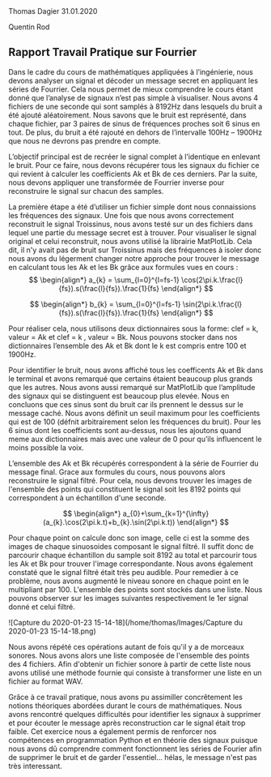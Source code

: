 ​	   

Thomas Dagier																		     															31.01.2020

Quentin Rod

## Rapport Travail Pratique sur Fourrier



Dans le cadre du cours de mathématiques appliquées à l’ingénierie, nous devons analyser un signal et décoder un message secret en appliquant les séries de Fourrier. Cela nous permet de mieux comprendre le cours étant donné que l’analyse de signaux n’est pas simple à visualiser. Nous avons 4 fichiers de une seconde qui sont samplés à 8192Hz dans lesquels du bruit a été ajouté aléatoirement. Nous savons que le bruit est représenté, dans chaque fichier, par 3 paires de sinus de fréquences proches soit 6 sinus en tout. De plus, du bruit a été rajouté en dehors de l’intervalle 100Hz – 1900Hz que nous ne devrons pas prendre en compte. 

L’objectif principal est de recréer le signal complet à l’identique en enlevant le bruit. Pour ce faire, nous devons récupérer tous les signaux du fichier ce qui revient à calculer les coefficients Ak et Bk de ces derniers. Par la suite, nous devons appliquer une transformée de Fourrier inverse pour reconstruire le signal sur chacun des samples. 

La première étape a été d’utiliser un fichier simple dont nous connaissions les fréquences des signaux. Une fois que nous avons correctement reconstruit le signal Troissinus, nous avons testé sur un des fichiers dans lequel une partie du message secret est à trouver. Pour visualiser le signal original et celui reconstruit, nous avons utilisé la librairie MatPlotLib. Cela dit, il n'y avait pas de bruit sur Troissinus mais des fréquences à isoler donc nous avons du légerment changer notre approche pour trouver le message en calculant tous les Ak et les Bk grâce aux formules vues en cours :
$$
\begin{align*}
a_{k} = \sum_{l=0}^{l=fs-1} \cos(2\pi.k.\frac{l}{fs}).s(\frac{l}{fs}).\frac{1}{fs}
\end{align*}
$$

$$
\begin{align*}
b_{k} = \sum_{l=0}^{l=fs-1} \sin(2\pi.k.\frac{l}{fs}).s(\frac{l}{fs}).\frac{1}{fs}
\end{align*}
$$

Pour réaliser cela, nous utilisons deux dictionnaires sous la forme: clef = k, valeur = Ak et clef = k , valeur = Bk. Nous pouvons stocker dans nos dictionnaires l’ensemble des Ak et Bk dont le k est compris entre 100 et 1900Hz.

Pour identifier le bruit, nous avons affiché tous les coefficents Ak et Bk dans le terminal et avons remarqué que certains étaient beaucoup plus grands que les autres. Nous avons aussi remarqué sur MatPlotLib que l’amplitude des signaux qui se distinguent est beaucoup plus elevée. Nous en concluons que ces sinus sont du bruit car ils prennent le dessus sur le message caché. Nous avons définit un seuil maximum pour les coefficients qui est de 100 (défnit arbitrairement selon les fréquences du bruit). Pour les 6 sinus dont les coefficients sont au-dessus, nous les ajoutons quand meme aux dictionnaires mais avec une valeur de 0 pour qu’ils influencent le moins possible la voix.

L’ensemble des Ak et Bk récupérés correspondent à la série de Fourrier du message final. Grace aux formules du cours, nous pouvons alors reconstruire le signal filtré. Pour cela, nous devons trouver les images de l'ensemble des points qui constituent le signal soit les 8192 points qui correspondent à un échantillon d'une seconde. 

$$
\begin{align*}
a_{0}+\sum_{k=1}^{\infty}(a_{k}.\cos(2\pi.k.t)+b_{k}.\sin(2\pi.k.t))
\end{align*}
$$




Pour chaque point on calcule donc son image, celle ci est la somme des images de chaque sinuosoides composant le signal filtré. Il suffit donc de parcourir chaque échantillon du sample soit 8192 au total et parcourir tous les Ak et Bk pour trouver l'image correspondante. Nous avons également constaté que le signal filtré était très peu audible. Pour remedier à ce problème, nous avons augmenté le niveau sonore en chaque point en le multipliant par 100. L'ensemble des points sont stockés dans une liste. Nous pouvons observer sur les images suivantes respectivement le 1er signal donné et celui filtré.

![Capture du 2020-01-23 15-14-18](/home/thomas/Images/Capture du 2020-01-23 15-14-18.png)

Nous avons répété ces opérations autant de fois qu'il y a de morceaux sonores. Nous avons alors une liste composée de l'ensemble des points des 4 fichiers. Afin d'obtenir un fichier sonore à partir de cette liste nous avons utilisé une méthode fournie qui consiste à transformer une liste en un fichier au format WAV.

Grâce à ce travail pratique, nous avons pu assimiller concrêtement les notions théoriques abordées durant le cours de mathématiques. Nous avons rencontré quelques difficultés pour identifier les signaux à supprimer et pour écouter le message après reconstruction car le signal était trop faible. Cet exercice nous a également permis de renforcer nos compétences en programmation Python et en théorie des signaux puisque nous avons dû comprendre comment fonctionnent les séries de Fourier afin de supprimer le bruit et de garder l'essentiel... hélas, le message n'est pas très interessant.

